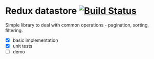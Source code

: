 # Redux datastore [![Build Status](https://travis-ci.org/roastedfrost/redux-datastore.svg?branch=master)](https://travis-ci.org/roastedfrost/redux-datastore)

Simple library to deal with common operations - pagination, sorting, filtering.

- [x] basic implementation
- [x] unit tests
- [ ] demo

